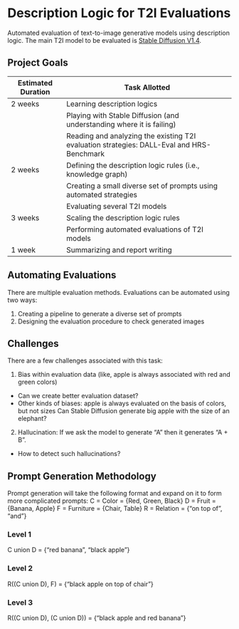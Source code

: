 # Description Logic for T2I Evaluations

Automated evaluation of text-to-image generative models using description logic.
The main T2I model to be evaluated is [Stable Diffusion V1.4](https://huggingface.co/CompVis/stable-diffusion-v1-4).

## Project Goals
| Estimated Duration | Task Allotted                                                                              |
|--------------------|--------------------------------------------------------------------------------------------|
|2 weeks             |Learning description logics                                                              |
|                    |Playing with Stable Diffusion (and understanding where it is failing)                    | 
|                    |Reading and analyzing the existing T2I evaluation strategies: DALL-Eval and HRS-Benchmark|
|2 weeks             |Defining the description logic rules (i.e., knowledge graph)                             |
|                    |Creating a small diverse set of prompts using automated strategies                       |
|                    |Evaluating several T2I models                                                            |
|3 weeks             |Scaling the description logic rules                                                      |
|                    |Performing automated evaluations of T2I models                                           |
|1 week              |Summarizing and report writing                                                           |

## Automating Evaluations
There are multiple evaluation methods. Evaluations can be automated using two ways: 
1. Creating a pipeline to generate a diverse set of prompts
2. Designing the evaluation procedure to check generated images

## Challenges
There are a few challenges associated with this task:
1. Bias within evaluation data (like, apple is always associated with red and green colors)
- Can we create better evaluation dataset?
- Other kinds of biases: apple is always evaluated on the basis of colors, but not sizes
Can Stable Diffusion generate big apple with the size of an elephant?
2. Hallucination: If we ask the model to generate “A” then it generates “A + B”.
- How to detect such hallucinations?

## Prompt Generation Methodology
Prompt generation will take the following format and expand on it to form more complicated prompts:
C = Color = {Red, Green, Black}
D = Fruit = {Banana, Apple}
F = Furniture = {Chair, Table}
R = Relation = {“on top of”, “and”}

### Level 1
C union D = {“red banana”, “black apple”}

### Level 2
R((C union D), F) = {“black apple on top of chair”}

### Level 3
R((C union D), (C union D)) = {“black apple and red banana”}


